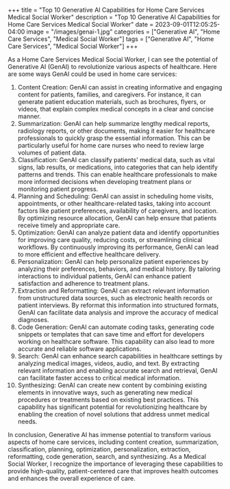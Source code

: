+++
title = "Top 10 Generative AI Capabilities for Home Care Services Medical Social Worker"
description = "Top 10 Generative AI Capabilities for Home Care Services Medical Social Worker"
date = 2023-09-01T12:05:25-04:00
image = "/images/genai-1.jpg"
categories = ["Generative AI", "Home Care Services", "Medical Social Worker"]
tags = ["Generative AI", "Home Care Services", "Medical Social Worker"]
+++

As a Home Care Services Medical Social Worker, I can see the potential of Generative AI (GenAI) to revolutionize various aspects of healthcare. Here are some ways GenAI could be used in home care services:

1. Content Creation: GenAI can assist in creating informative and engaging content for patients, families, and caregivers. For instance, it can generate patient education materials, such as brochures, flyers, or videos, that explain complex medical concepts in a clear and concise manner.
2. Summarization: GenAI can help summarize lengthy medical reports, radiology reports, or other documents, making it easier for healthcare professionals to quickly grasp the essential information. This can be particularly useful for home care nurses who need to review large volumes of patient data.
3. Classification: GenAI can classify patients' medical data, such as vital signs, lab results, or medications, into categories that can help identify patterns and trends. This can enable healthcare professionals to make more informed decisions when developing treatment plans or monitoring patient progress.
4. Planning and Scheduling: GenAI can assist in scheduling home visits, appointments, or other healthcare-related tasks, taking into account factors like patient preferences, availability of caregivers, and location. By optimizing resource allocation, GenAI can help ensure that patients receive timely and appropriate care.
5. Optimization: GenAI can analyze patient data and identify opportunities for improving care quality, reducing costs, or streamlining clinical workflows. By continuously improving its performance, GenAI can lead to more efficient and effective healthcare delivery.
6. Personalization: GenAI can help personalize patient experiences by analyzing their preferences, behaviors, and medical history. By tailoring interactions to individual patients, GenAI can enhance patient satisfaction and adherence to treatment plans.
7. Extraction and Reformatting: GenAI can extract relevant information from unstructured data sources, such as electronic health records or patient interviews. By reformat this information into structured formats, GenAI can facilitate data analysis and improve the accuracy of medical diagnoses.
8. Code Generation: GenAI can automate coding tasks, generating code snippets or templates that can save time and effort for developers working on healthcare software. This capability can also lead to more accurate and reliable software applications.
9. Search: GenAI can enhance search capabilities in healthcare settings by analyzing medical images, videos, audio, and text. By extracting relevant information and enabling accurate search and retrieval, GenAI can facilitate faster access to critical medical information.
10. Synthesizing: GenAI can create new content by combining existing elements in innovative ways, such as generating new medical procedures or treatments based on existing best practices. This capability has significant potential for revolutionizing healthcare by enabling the creation of novel solutions that address unmet medical needs.

In conclusion, Generative AI has immense potential to transform various aspects of home care services, including content creation, summarization, classification, planning, optimization, personalization, extraction, reformatting, code generation, search, and synthesizing. As a Medical Social Worker, I recognize the importance of leveraging these capabilities to provide high-quality, patient-centered care that improves health outcomes and enhances the overall experience of care.